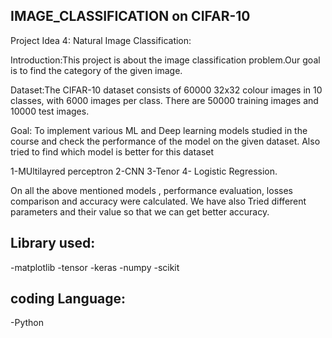 ## IMAGE_CLASSIFICATION on CIFAR-10

Project Idea 4: Natural Image Classification:

Introduction:This project is about the image classification problem.Our goal is to find the category of the given image.

Dataset:The CIFAR-10 dataset consists of 60000 32x32 colour images in 10 classes, with 6000 images per class. There are 50000 training images and 10000 test images.

Goal: To implement various ML and Deep learning models studied in the course and check the performance of the model on the given dataset.
Also tried to find which  model is better for this dataset


1-MUltilayred perceptron
2-CNN
3-Tenor
4- Logistic Regression.


On all the above mentioned models , performance evaluation, losses comparison and accuracy were calculated. 
We have also Tried different parameters and their value so that we can get better accuracy.

## Library used:
 -matplotlib
 -tensor
 -keras
 -numpy
 -scikit
 
 ## coding Language:
 -Python
 
